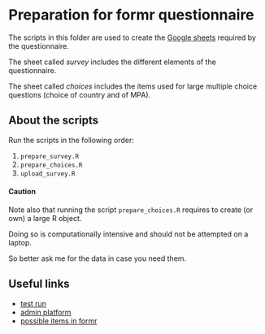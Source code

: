 
# Preparation for formr questionnaire

<!-- badges: start -->
<!-- badges: end -->

The scripts in this folder are used to create the [Google sheets](https://docs.google.com/spreadsheets/d/1B-DeYW4-xnE0gO2DTQdobg1hIGTTafkBLkgfomhUIBE/edit?usp=sharing) required by the questionnaire.

The sheet called *survey* includes the different elements of the questionnaire.

The sheet called *choices* includes the items used for large multiple choice questions (choice of country and of MPA).

## About the scripts

Run the scripts in the following order:

1. `prepare_survey.R`
2. `prepare_choices.R`
3. `upload_survey.R`

#### Caution

Note also that running the script `prepare_choices.R` requires to create (or own) a large R object.

Doing so is computationally intensive and should not be attempted on a laptop.

So better ask me for the data in case you need them.

## Useful links

- [test run](https://test-mpa.rforms.org)
- [admin platform](https://www.rforms.org/admin/)
- [possible items in formr](https://formr.org/documentation/#available_items)

